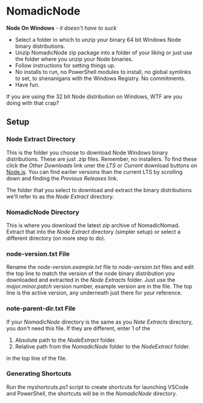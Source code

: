 # NomadicNode

**Node On Windows** *- it doesn't have to suck*

- Select a folder in which to unzip your binary 64 bit Windows Node binary distributions.
- Unzip NomadicNode zip package into a folder of your liking or just use the folder where you unzip your Node binaries.
- Follow instructions for setting things up.
- No installs to run, no PowerShell modules to install, no global symlinks to set, to shenanigans with the Windows Registry. No commitments.
- Have fun.

If you are using the 32 bit Node distribution on Windows, WTF are you doing with that crap?

## Setup

### Node Extract Directory

This is the folder you choose to download Node Windows binary distributions. These are just .zip files. Remember, no installers. To find these click the *Other Downloads* link uner the *LTS* or *Current* download buttons on [Node.js](https://nodejs.org/). You can find earlier versions than the current LTS by scrolling down and finding the *Previous Releases* link.

The folder that you select to download and extract the binary distributions we'll refer to as the *Node Extract* directory.

### NomadicNode Directory

This is where you download the latest zip archive of NomadicNomad. Extract that into the *Node Extract* directory (simpler setup) or select a different directory (on more step to do).

### node-version.txt File

Rename the *node-version.example.txt* file to *node-version.txt* files and edit the top line to match the version of the node binary distribution you downloaded and extracted in the *Node Extracts* folder. Just use the *major.minor.patch* version number, example version are in the file. The top line is the active version, any underneath just there for your reference.

### note-parent-dir.txt File

If your *NomadicNode* directory is the same as you *Note Extracts* directory, you don't need this file. If they are different, enter 1 of the

1. Absolute path to the *NodeExtract* folder.
2. Relative path from the *NomadicNode* folder to the *NodeExtract* folder.

in the top line of the file.

### Generating Shortcuts

Run the myshortcuts.ps1 script to create shortcuts for launching VSCode and PowerShell, the shortcuts will be in the *NomadicNode* directory.
